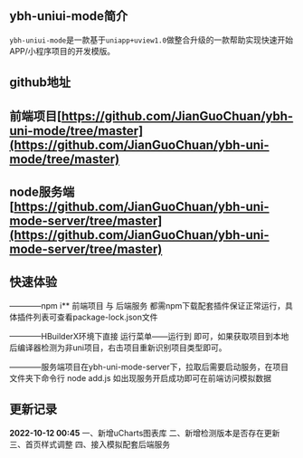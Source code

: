 

## ybh-uniui-mode简介

`ybh-uniui-mode`是一款基于`uniapp+uview1.0`做整合升级的一款帮助实现快速开始APP/小程序项目的开发模版。



## github地址

## 前端项目[https://github.com/JianGuoChuan/ybh-uni-mode/tree/master](https://github.com/JianGuoChuan/ybh-uni-mode/tree/master)
## node服务端[https://github.com/JianGuoChuan/ybh-uni-mode-server/tree/master](https://github.com/JianGuoChuan/ybh-uni-mode-server/tree/master)



## 快速体验

————npm i**  前端项目 与 后端服务 都需npm下载配套插件保证正常运行，具体插件列表可查看package-lock.json文件

————HBuilderX环境下直接 运行菜单——运行到 即可，如果获取项目到本地后编译器检测为非uni项目，右击项目重新识别项目类型即可。

————服务端项目在ybh-uni-mode-server下，拉取后需要启动服务，在项目文件夹下命令行 node add.js 如出现服务开启成功即可在前端访问模拟数据



## 更新记录

**2022-10-12 00:45**
一、新增uCharts图表库
二、新增检测版本是否存在更新
三、首页样式调整
四、接入模拟配套后端服务
